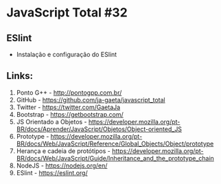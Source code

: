 # JavaScript Total #32

## ESlint

- Instalação e configuração do ESlint

## Links:

1.  Ponto G++ - http://pontogpp.com.br/
2.  GitHub - https://github.com/ja-gaeta/javascript_total
3.  Twitter - https://twitter.com/GaetaJa
4.  Bootstrap - https://getbootstrap.com/
5.  JS Orientado a Objetos - https://developer.mozilla.org/pt-BR/docs/Aprender/JavaScript/Objetos/Object-oriented_JS
6.  Prototype - https://developer.mozilla.org/pt-BR/docs/Web/JavaScript/Reference/Global_Objects/Object/prototype
7.  Herança e cadeia de protótipos - https://developer.mozilla.org/pt-BR/docs/Web/JavaScript/Guide/Inheritance_and_the_prototype_chain
8.  NodeJS - https://nodejs.org/en/
9.  ESlint - https://eslint.org/
